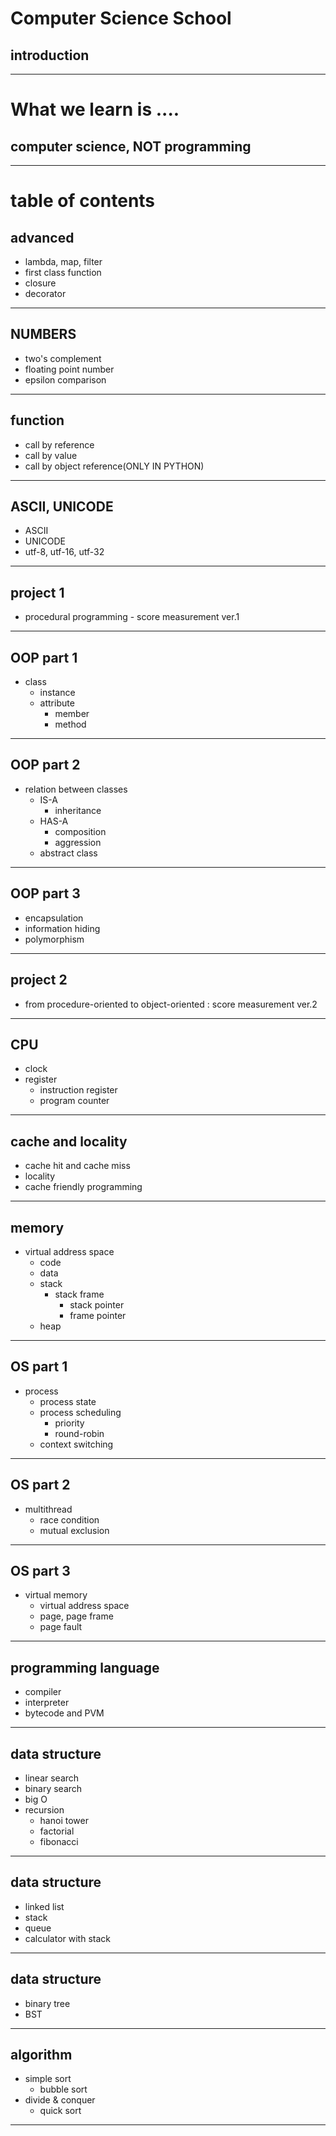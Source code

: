# Computer Science School
## introduction

---
# What we learn is ....
## computer science, NOT programming
---

# table of contents
## advanced
- lambda, map, filter
- first class function
- closure
- decorator
---
## NUMBERS
  - two's complement
  - floating point number
  - epsilon comparison
---

## function
- call by reference
- call by value
- call by object reference(ONLY IN PYTHON) 
---



## ASCII, UNICODE
  - ASCII
  - UNICODE
  - utf-8, utf-16, utf-32
---

## project 1
 - procedural programming - score measurement ver.1
---

## OOP part 1
 - class
   - instance
   - attribute
     - member
     - method
---

## OOP part 2
 - relation between classes
   - IS-A
     - inheritance
   - HAS-A
     - composition
     - aggression
   - abstract class
 ---
 
 ## OOP part 3
   - encapsulation
   - information hiding
   - polymorphism
---

## project 2
 - from procedure-oriented to object-oriented
  : score measurement ver.2
---

## CPU
  - clock
  - register
    - instruction register
    - program counter 
---

## cache and locality
  - cache hit and cache miss
  - locality
  - cache friendly programming
---

## memory
  - virtual address space
    - code
    - data
    - stack
      - stack frame
        - stack pointer
        - frame pointer
    - heap
---

## OS part 1
  - process
    - process state
    - process scheduling
      - priority
      - round-robin
    - context switching
---
## OS part 2
  - multithread
    - race condition
    - mutual exclusion 
---
## OS part 3
  - virtual memory
    - virtual address space
    - page, page frame
    - page fault
---

## programming language
- compiler
- interpreter
- bytecode and PVM 
---

## data structure
  - linear search 
  - binary search
  - big O
  - recursion
    - hanoi tower
    - factorial
    - fibonacci
---

## data structure
  - linked list
  - stack
  - queue
  - calculator with stack
 ---
 
## data structure
  - binary tree
  - BST
---

## algorithm
  - simple sort 
    - bubble sort
  - divide & conquer 
    - quick sort
---
